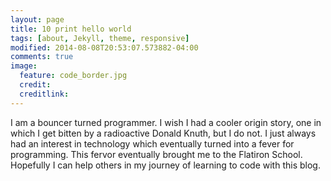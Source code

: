 ```yaml
---
layout: page
title: 10 print hello world
tags: [about, Jekyll, theme, responsive]
modified: 2014-08-08T20:53:07.573882-04:00
comments: true
image:
  feature: code_border.jpg
  credit:
  creditlink:
---
```


<p>I am a bouncer turned programmer.  I wish I had a cooler origin story, one in which I get bitten by a radioactive Donald Knuth, but I do not.  I just always had an interest in technology which eventually turned into a fever for programming.  This fervor eventually brought me to the Flatiron School.  Hopefully I can help others in my journey of learning to code with this blog.</p>

